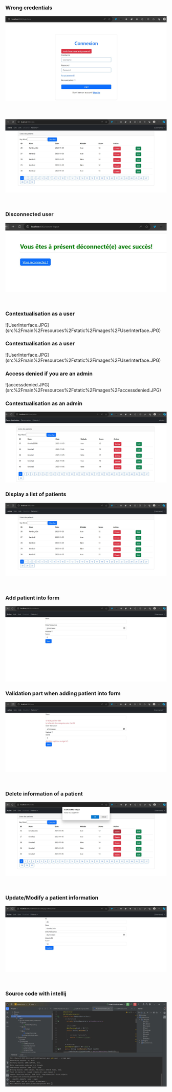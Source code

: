 <h3>Wrong credentials</h3>

![connexionError.JPG](src%2Fmain%2Fresources%2Fstatic%2Fimages%2FconnexionError.JPG)

<br />


<h3></h3>

![![connexion.JPG](src%2Fmain%2Fresources%2Fstatic%2Fimages%2Fconnexion.JPG)1.JPG](src%2Fmain%2Fresources%2Fstatic%2Fimages%2F1.JPG)

<br />

<h3>Disconnected user</h3>

![disconnected.JPG](src%2Fmain%2Fresources%2Fstatic%2Fimages%2Fdisconnected.JPG)

<br />

<h3>Contextualisation as a  user</h3>
![UserInterface.JPG](src%2Fmain%2Fresources%2Fstatic%2Fimages%2FUserInterface.JPG)

<br />

<h3>Contextualisation as a  user</h3>
![UserInterface.JPG](src%2Fmain%2Fresources%2Fstatic%2Fimages%2FUserInterface.JPG)

<br />

<h3>Access denied if you are an admin</h3>
![accessdenied.JPG](src%2Fmain%2Fresources%2Fstatic%2Fimages%2Faccessdenied.JPG)
<br />

<h3>Contextualisation as  an admin</h3>

![adminInterface.JPG](src%2Fmain%2Fresources%2Fstatic%2Fimages%2FadminInterface.JPG)
<br />

<h3>Display a list of patients</h3>

![1.JPG](src%2Fmain%2Fresources%2Fstatic%2Fimages%2F1.JPG)

<br />


<h3>Add patient into form</h3>

   ![2.JPG](src%2Fmain%2Fresources%2Fstatic%2Fimages%2F2.JPG)
<br />

<h3>Validation part when adding patient into form</h3>

![3.JPG](src%2Fmain%2Fresources%2Fstatic%2Fimages%2F3.JPG)

<br />
<h3>Delete information of a patient</h3>

![4.JPG](src%2Fmain%2Fresources%2Fstatic%2Fimages%2F4.JPG)

<br />
<h3>Update/Modify a patient information</h3>

![5.JPG](src%2Fmain%2Fresources%2Fstatic%2Fimages%2F5.JPG)

<br />
<h3>Source code with intellij</h3>

![6.JPG](src%2Fmain%2Fresources%2Fstatic%2Fimages%2F6.JPG)